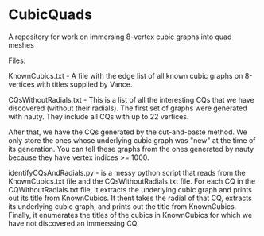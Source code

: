 # CubicQuads
A repository for work on immersing 8-vertex cubic graphs into quad meshes

Files:

KnownCubics.txt - A file with the edge list of all known cubic graphs on 8-vertices with titles supplied by Vance.

CQsWithoutRadials.txt - This is a list of all the interesting CQs that we have discovered (without their radials).  The first set of graphs were generated with nauty.  They include all CQs with up to 22 vertices.  

After that, we have the CQs generated by the cut-and-paste method.  We only store the ones whose underlying cubic graph was "new" at the time of its generation.  You can tell these graphs from the ones generated by nauty because they have vertex indices >= 1000.

identifyCQsAndRadials.py - is a messy python script that reads from the KnownCubics.txt file and the CQsWithoutRadials.txt file.  For each CQ in the CQWithoutRadials.txt file, it extracts the underlying cubic graph and prints out its title from KnownCubics.  It thent takes the radial of that CQ, extracts its underlying cubic graph, and prints out the title from KnownCubics.  Finally, it enumerates the titles of the cubics in KnownCubics for which we have not discovered an immerssing CQ.



